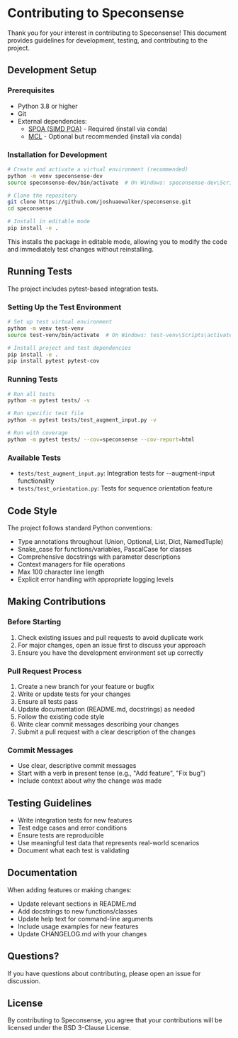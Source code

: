 # Contributing to Speconsense

Thank you for your interest in contributing to Speconsense! This document provides guidelines for development, testing, and contributing to the project.

## Development Setup

### Prerequisites

- Python 3.8 or higher
- Git
- External dependencies:
  - [SPOA (SIMD POA)](https://github.com/rvaser/spoa) - Required (install via conda)
  - [MCL](https://micans.org/mcl/) - Optional but recommended (install via conda)

### Installation for Development

```bash
# Create and activate a virtual environment (recommended)
python -m venv speconsense-dev
source speconsense-dev/bin/activate  # On Windows: speconsense-dev\Scripts\activate

# Clone the repository
git clone https://github.com/joshuaowalker/speconsense.git
cd speconsense

# Install in editable mode
pip install -e .
```

This installs the package in editable mode, allowing you to modify the code and immediately test changes without reinstalling.

## Running Tests

The project includes pytest-based integration tests.

### Setting Up the Test Environment

```bash
# Set up test virtual environment
python -m venv test-venv
source test-venv/bin/activate  # On Windows: test-venv\Scripts\activate

# Install project and test dependencies
pip install -e .
pip install pytest pytest-cov
```

### Running Tests

```bash
# Run all tests
python -m pytest tests/ -v

# Run specific test file
python -m pytest tests/test_augment_input.py -v

# Run with coverage
python -m pytest tests/ --cov=speconsense --cov-report=html
```

### Available Tests

- `tests/test_augment_input.py`: Integration tests for --augment-input functionality
- `tests/test_orientation.py`: Tests for sequence orientation feature

## Code Style

The project follows standard Python conventions:

- Type annotations throughout (Union, Optional, List, Dict, NamedTuple)
- Snake_case for functions/variables, PascalCase for classes
- Comprehensive docstrings with parameter descriptions
- Context managers for file operations
- Max 100 character line length
- Explicit error handling with appropriate logging levels

## Making Contributions

### Before Starting

1. Check existing issues and pull requests to avoid duplicate work
2. For major changes, open an issue first to discuss your approach
3. Ensure you have the development environment set up correctly

### Pull Request Process

1. Create a new branch for your feature or bugfix
2. Write or update tests for your changes
3. Ensure all tests pass
4. Update documentation (README.md, docstrings) as needed
5. Follow the existing code style
6. Write clear commit messages describing your changes
7. Submit a pull request with a clear description of the changes

### Commit Messages

- Use clear, descriptive commit messages
- Start with a verb in present tense (e.g., "Add feature", "Fix bug")
- Include context about why the change was made

## Testing Guidelines

- Write integration tests for new features
- Test edge cases and error conditions
- Ensure tests are reproducible
- Use meaningful test data that represents real-world scenarios
- Document what each test is validating

## Documentation

When adding features or making changes:

- Update relevant sections in README.md
- Add docstrings to new functions/classes
- Update help text for command-line arguments
- Include usage examples for new features
- Update CHANGELOG.md with your changes

## Questions?

If you have questions about contributing, please open an issue for discussion.

## License

By contributing to Speconsense, you agree that your contributions will be licensed under the BSD 3-Clause License.
